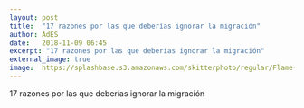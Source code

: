 ```yaml
---
layout: post
title:  "17 razones por las que deberías ignorar la migración"
author: AdES
date:   2018-11-09 06:45
excerpt: "17 razones por las que deberías ignorar la migración"
external_image: true
image:  https://splashbase.s3.amazonaws.com/skitterphoto/regular/Flame-face-free-license-CC0.jpg
---
```

17 razones por las que deberías ignorar la migración